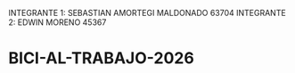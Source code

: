 INTEGRANTE 1: SEBASTIAN AMORTEGI MALDONADO 63704 
INTEGRANTE 2: EDWIN MORENO 45367
# BICI-AL-TRABAJO-2026
